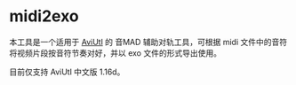 # midi2exo

本工具是一个适用于 [AviUtl](http://spring-fragrance.mints.ne.jp/aviutl/) 的 音MAD 辅助对轨工具，可根据 midi 文件中的音符将视频片段按音符节奏对好，并以 exo 文件的形式导出使用。

目前仅支持 AviUtl 中文版 1.16d。

